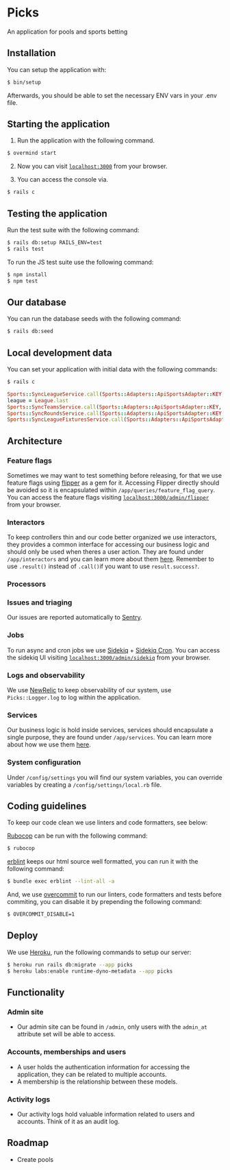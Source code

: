 # Picks

An application for pools and sports betting

## Installation

You can setup the application with:

```bash
$ bin/setup
```

Afterwards, you should be able to set the necessary ENV vars in your .env file.

## Starting the application

1. Run the application with the following command.

```bash
$ overmind start
```

2. Now you can visit [`localhost:3000`](http://localhost:3000) from your browser.

3. You can access the console via.

```bash
$ rails c
```

## Testing the application

Run the test suite with the following command:

```bash
$ rails db:setup RAILS_ENV=test
$ rails test
```

To run the JS test suite use the following command:

```bash
$ npm install
$ npm test
```

## Our database

You can run the database seeds with the following command:

```bash
$ rails db:seed
```

## Local development data

You can set your application with initial data with the following commands:

```bash
$ rails c
```

```ruby
Sports::SyncLeagueService.call(Sports::Adapters::ApiSportsAdapter::KEY, ApiSports::Extensions::LigaMx::ID)
league = League.last
Sports::SyncTeamsService.call(Sports::Adapters::ApiSportsAdapter::KEY, league, 2024)
Sports::SyncRoundsService.call(Sports::Adapters::ApiSportsAdapter::KEY, league, 2024)
Sports::SyncLeagueFixturesService.call(Sports::Adapters::ApiSportsAdapter::KEY, league, 2024)
```

## Architecture

### Feature flags

Sometimes we may want to test something before releasing, for that we use feature flags using [flipper](https://www.flippercloud.io/docs) as a gem for it. Accessing Flipper directly should be avoided so it is encapsulated within `/app/queries/feature_flag_query`. You can access the feature flags visiting [`localhost:3000/admin/flipper`](http://localhost:3000/admin/flipper) from your browser.

### Interactors

To keep controllers thin and our code better organized we use interactors, they provides a common interface for accessing our business logic and should only be used when theres a user action. They are found under `/app/interactors` and you can learn more about them [here](https://github.com/sunny/actor). Remember to use `.result()` instead of `.call()`if you want to use `result.success?`.

### Processors



### Issues and triaging

Our issues are reported automatically to [Sentry](https://sentry.io/).

### Jobs

To run async and cron jobs we use [Sidekiq](https://github.com/sidekiq/sidekiq) + [Sidekiq Cron](https://github.com/sidekiq-cron/sidekiq-cron). You can access the sidekiq UI visiting [`localhost:3000/admin/sidekiq`](http://localhost:3000/admin/sidekiq) from your browser.

### Logs and observability

We use [NewRelic](https://newrelic.com/) to keep observability of our system, use `Picks::Logger.log` to log within the application.

### Services

Our business logic is hold inside services, services should encapsulate a single purpose, they are found under `/app/services`. You can learn more about how we use them [here](https://github.com/Selleo/pattern?tab=readme-ov-file#service).

### System configuration

Under `/config/settings` you will find our system variables, you can override variables by creating a `/config/settings/local.rb` file.

## Coding guidelines

To keep our code clean we use linters and code formatters, see below:

[Rubocop](https://github.com/rubocop/rubocop) can be run with the following command:

```bash
$ rubocop
```

[erblint](https://github.com/Shopify/erb-lint) keeps our html source well formatted, you can run it with the following command:

```bash
$ bundle exec erblint --lint-all -a
```

And, we use [overcommit](https://github.com/sds/overcommit/) to run our linters, code formatters and tests before commiting, you can disable it by prepending the following command:

```bash
$ OVERCOMMIT_DISABLE=1
```

## Deploy

We use [Heroku](https://www.heroku.com/), run the following commands to setup our server:

```bash
$ heroku run rails db:migrate --app picks
$ heroku labs:enable runtime-dyno-metadata --app picks
```

## Functionality

### Admin site
- Our admin site can be found in `/admin`, only users with the `admin_at` attribute set will be able to access.

### Accounts, memberships and users
- A user holds the authentication information for accessing the application, they can be related to multiple accounts.
- A membership is the relationship between these models.

### Activity logs
- Our activity logs hold valuable information related to users and accounts. Think of it as an audit log.

## Roadmap
- Create pools

